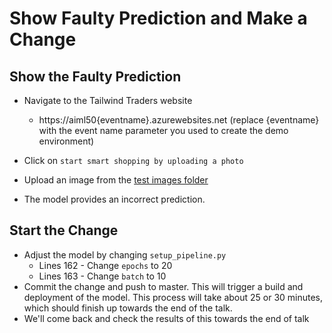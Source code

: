 # Show Faulty Prediction and Make a Change

## Show the Faulty Prediction

* Navigate to the Tailwind Traders website
    * https://aiml50{eventname}.azurewebsites.net (replace {eventname} with the event name parameter you used to create the demo environment)

* Click on `start smart shopping by uploading a photo`
* Upload an image from the [test images folder](../source/test-images)
* The model provides an incorrect prediction.

## Start the Change

* Adjust the model by changing `setup_pipeline.py`
  * Lines 162 - Change `epochs` to 20
  * Lines 163 - Change `batch` to 10
* Commit the change and push to master.  This will trigger a build and deployment of the model.  This process will take about 25 or 30 minutes, which should finish up towards the end of the talk.
* We'll come back and check the results of this towards the end of talk